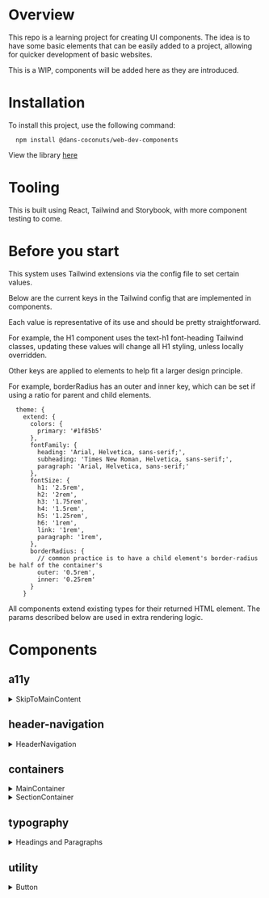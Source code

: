 # Overview

This repo is a learning project for creating UI components. The idea is to have some basic elements that can be easily added to a project, allowing for quicker development of basic websites.

This is a WIP, components will be added here as they are introduced.


# Installation
To install this project, use the following command:

```
  npm install @dans-coconuts/web-dev-components
```

View the library [here](https://www.npmjs.com/package/@dans-coconuts/web-dev-components)

# Tooling
This is built using React, Tailwind and Storybook, with more component testing to come.

# Before you start
This system uses Tailwind extensions via the config file to set certain values.

Below are the current keys in the Tailwind config that are implemented in components.

Each value is representative of its use and should be pretty straightforward.

For example, the H1 component uses the text-h1 font-heading Tailwind classes, updating these values will change all H1 styling, unless locally overridden.

Other keys are applied to elements to help fit a larger design principle.

For example, borderRadius has an outer and inner key, which can be set if using a ratio for parent and child elements.

```
  theme: {
    extend: {
      colors: {
        primary: '#1f85b5'
      },
      fontFamily: {
        heading: 'Arial, Helvetica, sans-serif;',
        subheading: 'Times New Roman, Helvetica, sans-serif;',
        paragraph: 'Arial, Helvetica, sans-serif;'
      },
      fontSize: {
        h1: '2.5rem',
        h2: '2rem',
        h3: '1.75rem',
        h4: '1.5rem',
        h5: '1.25rem',
        h6: '1rem',
        link: '1rem',
        paragraph: '1rem',
      },
      borderRadius: {
        // common practice is to have a child element's border-radius be half of the container's
        outer: '0.5rem',
        inner: '0.25rem'
      }
    }
```

All components extend existing types for their returned HTML element. The params described below are used in extra rendering logic.

# Components
## a11y
<details>
  <summary><span>SkipToMainContent</span></summary>
  <div style="margin-left: 20px;">
  <p><b>Overview</b></p>
  <p>Handles the accessibility concern that allows for keyboard only users to quickly navigate to the main content in the site, avoiding needing to traverse larger navigation components.</p>

  <p><b>Params</b></p>

  - `className`: allows for additional styling via Tailwind
  </div>
</details>

## header-navigation
<details>
  <summary><span>HeaderNavigation</span></summary>
  <div style="margin-left: 20px;">
  <p><b>Overview</b></p>
  <p>Provides a basic header and navigation functionality with a dropdown on mobile</p>

  <p><b>Params</b></p>

  - `logo`: an object used to supply image data to the logo component
    - `src`: image source attribute
    - `alt`: image alt attribute
    - `height`: image height attribute
    - `width`: image width attribute
  - `navigationItems`: an array of objects used to render the navigation links
    - `text`: link text-content
    - `href`: link href attribute
  </div>
</details>

## containers
<details>
  <summary><span>MainContainer</span></summary>
  <div style="margin-left: 20px;">
  <p><b>Overview</b></p>
  <p>Provides a `main` HTML element for use at the base page level. The element's ID is hardcoded to work with the `SkipToMainContent` component.</p>

  <p><b>Params</b></p>

  - `children`: children elements
  - `className`: allows for additional styling via Tailwind
  </div>
</details>

<details>
  <summary><span>SectionContainer</span></summary>
  <div style="margin-left: 20px;">
  <p><b>Overview</b></p>
  <p>Provides a `section` HTML element for structure while building out reusable components.</p>

  <p><b>Params</b></p>

  - `id`: id for section element
  - `children`: children elements
  - `className`: allows for additional styling via Tailwind
  </div>
</details>

## typography
<details>
  <summary><span>Headings and Paragraphs</span></summary>
  <div style="margin-left: 20px;">
  <p><b>Overview</b></p>
  <p>Provides `heading 1-6` and `paragraph` HTML elements for typography use.</p>

  <p><b>Params</b></p>

  - `children`: children elements
  - `className`: allows for additional styling via Tailwind
  </div>
</details>

## utility
<details>
  <summary><span>Button</span></summary>
  <div style="margin-left: 20px;">
  <p><b>Overview</b></p>
  <p>Provides a button component.</p>

  <p><b>Params</b></p>

  - `inverted`: boolean that switches primary color usage within the button
  - `disabled`: boolean that switches styling to make button appear as a link
  - `asLink`: boolean that removes generic button styling (border, etc)
  - `children`: children elements
  - `className`: allows for additional styling via Tailwind
  </div>
</details>
